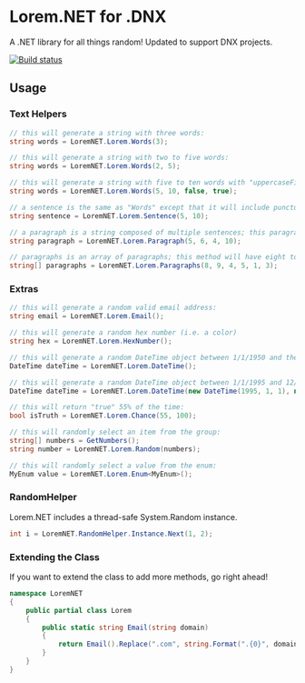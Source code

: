 Lorem.NET for .DNX
==================

A .NET library for all things random!  Updated to support DNX projects.

[![Build status](https://ci.appveyor.com/api/projects/status/81i490v2mfq1h0gw?svg=true)](https://ci.appveyor.com/project/trichards57/lorem-dnx-net)

Usage
---------------

### Text Helpers

```csharp
// this will generate a string with three words:
string words = LoremNET.Lorem.Words(3);

// this will generate a string with two to five words:
string words = LoremNET.Lorem.Words(2, 5);

// this will generate a string with five to ten words with "uppercaseFirstLetter" set to "false" and "includePunctuation" set to "true":
string words = LoremNET.Lorem.Words(5, 10, false, true);

// a sentence is the same as "Words" except that it will include punctuation by default and will include a "." at the end of a string:
string sentence = LoremNET.Lorem.Sentence(5, 10);

// a paragraph is a string composed of multiple sentences; this paragraph will have five to six words per sentence, and four to ten sentences:
string paragraph = LoremNET.Lorem.Paragraph(5, 6, 4, 10);

// paragraphs is an array of paragraphs; this method will have eight to nine words per sentence, four to five sentences per paragraph, and one to three paragraphs:
string[] paragraphs = LoremNET.Lorem.Paragraphs(8, 9, 4, 5, 1, 3);
```

### Extras

```csharp
// this will generate a random valid email address:
string email = LoremNET.Lorem.Email();

// this will generate a random hex number (i.e. a color)
string hex = LoremNET.Lorem.HexNumber();

// this will generate a random DateTime object between 1/1/1950 and the current DateTime:
DateTime dateTime = LoremNET.Lorem.DateTime();

// this will generate a random DateTime object between 1/1/1995 and 12/31/2020:
DateTime dateTime = LoremNET.Lorem.DateTime(new DateTime(1995, 1, 1), new DateTime(2020, 12, 31))

// this will return "true" 55% of the time:
bool isTruth = LoremNET.Lorem.Chance(55, 100);

// this will randomly select an item from the group:
string[] numbers = GetNumbers();
string number = LoremNET.Lorem.Random(numbers);

// this will randomly select a value from the enum:
MyEnum value = LoremNET.Lorem.Enum<MyEnum>(); 

```

### RandomHelper

Lorem.NET includes a thread-safe System.Random instance.

```csharp
int i = LoremNET.RandomHelper.Instance.Next(1, 2);
```

### Extending the Class

If you want to extend the class to add more methods, go right ahead!

```csharp
namespace LoremNET
{
    public partial class Lorem
    {
        public static string Email(string domain)
        {
            return Email().Replace(".com", string.Format(".{0}", domain));
        }
    }
}
```
